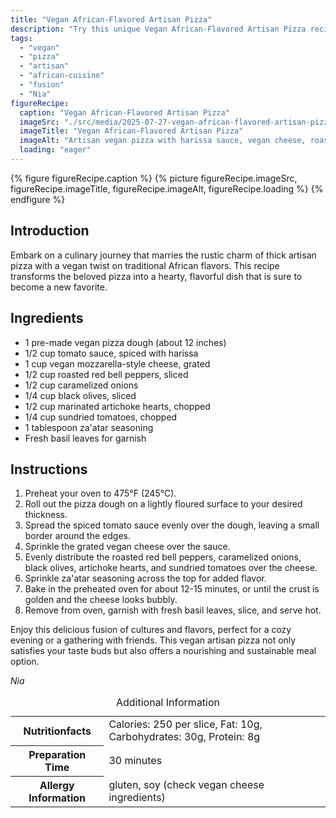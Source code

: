 ```yaml
---
title: "Vegan African-Flavored Artisan Pizza"
description: "Try this unique Vegan African-Flavored Artisan Pizza recipe, blending traditional African spices with the hearty texture of artisan pizza. Perfect for vegans and culinary explorers!"
tags:
  - "vegan"
  - "pizza"
  - "artisan"
  - "african-cuisine"
  - "fusion"
  - "Nia"
figureRecipe: 
  caption: "Vegan African-Flavored Artisan Pizza"
  imageSrc: "./src/media/2025-07-27-vegan-african-flavored-artisan-pizza-1637.png"
  imageTitle: "Vegan African-Flavored Artisan Pizza"
  imageAlt: "Artisan vegan pizza with harissa sauce, vegan cheese, roasted peppers, onions, olives, artichokes, sundried tomatoes, za'atar, and basil on a wooden table."
  loading: "eager"
---
```


{% figure figureRecipe.caption %}
{% picture figureRecipe.imageSrc, figureRecipe.imageTitle, figureRecipe.imageAlt, figureRecipe.loading %}
{% endfigure %}

## Introduction

Embark on a culinary journey that marries the rustic charm of thick artisan pizza with a vegan twist on traditional African flavors. This recipe transforms the beloved pizza into a hearty, flavorful dish that is sure to become a new favorite.

## Ingredients

- 1 pre-made vegan pizza dough (about 12 inches)
- 1/2 cup tomato sauce, spiced with harissa
- 1 cup vegan mozzarella-style cheese, grated
- 1/2 cup roasted red bell peppers, sliced
- 1/2 cup caramelized onions
- 1/4 cup black olives, sliced
- 1/2 cup marinated artichoke hearts, chopped
- 1/4 cup sundried tomatoes, chopped
- 1 tablespoon za'atar seasoning
- Fresh basil leaves for garnish

## Instructions

1. Preheat your oven to 475°F (245°C).
2. Roll out the pizza dough on a lightly floured surface to your desired thickness.
3. Spread the spiced tomato sauce evenly over the dough, leaving a small border around the edges.
4. Sprinkle the grated vegan cheese over the sauce.
5. Evenly distribute the roasted red bell peppers, caramelized onions, black olives, artichoke hearts, and sundried tomatoes over the cheese.
6. Sprinkle za'atar seasoning across the top for added flavor.
7. Bake in the preheated oven for about 12-15 minutes, or until the crust is golden and the cheese looks bubbly.
8. Remove from oven, garnish with fresh basil leaves, slice, and serve hot.

Enjoy this delicious fusion of cultures and flavors, perfect for a cozy evening or a gathering with friends. This vegan artisan pizza not only satisfies your taste buds but also offers a nourishing and sustainable meal option.

*Nia*

<table><caption class='sr-only'>Additional Information</caption><tr><th>Nutritionfacts</th><td>Calories: 250 per slice, Fat: 10g, Carbohydrates: 30g, Protein: 8g&nbsp;</td></tr><tr><th>Preparation Time</th><td>30 minutes&nbsp;</td></tr><tr><th>Allergy Information</th><td>gluten, soy (check vegan cheese ingredients)&nbsp;</td></tr></table>

